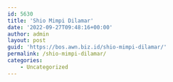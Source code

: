 ```yaml
---
id: 5630
title: 'Shio Mimpi Dilamar'
date: '2022-09-27T09:48:16+00:00'
author: admin
layout: post
guid: 'https://bos.awn.biz.id/shio-mimpi-dilamar/'
permalink: /shio-mimpi-dilamar/
categories:
    - Uncategorized
---
```


